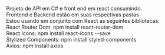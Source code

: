Projeto de API em C# e front end em react consumindo.<br>
Frontend e Backend estão em suas respectivas pastas<br>
Estou usando em conjunto com React as seguintes bibliotecas:<br>
  React Router Dom:  npm install react-router-dom <br>
  React Icons:  npm install react-icons --save <br>
  Stylized Components:  npm install styled-components<br>
  Axios:   npm install axios<br>
